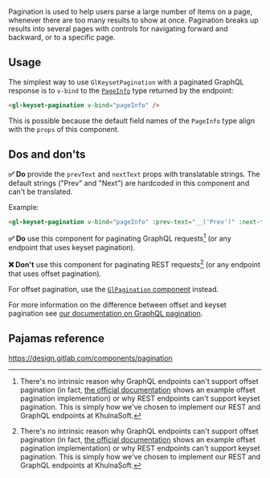 Pagination is used to help users parse a large number of items on a page,
whenever there are too many results to show at once. Pagination breaks up
results into several pages with controls for navigating forward and backward, or
to a specific page.

## Usage

The simplest way to use `GlKeysetPagination` with a paginated GraphQL response
is to `v-bind` to the
[`PageInfo`](https://docs.gitlab.com/ee/api/graphql/reference/#pageinfo) type
returned by the endpoint:

```html
<gl-keyset-pagination v-bind="pageInfo" />
```

This is possible because the default field names of the `PageInfo` type align
with the `props` of this component.

## Dos and don'ts

**✅ Do** provide the `prevText` and `nextText` props with translatable strings.
The default strings ("Prev" and "Next") are hardcoded in this component and
can't be translated.

Example:

```html
<gl-keyset-pagination v-bind="pageInfo" :prev-text="__('Prev')" :next-text="__('Next')" />
```

**✅ Do** use this component for paginating GraphQL requests[^1] (or any
endpoint that uses keyset pagination).

**❌ Don't** use this component for paginating REST requests[^1] (or any
endpoint that uses offset pagination).

For offset pagination, use the [`GlPagination`
component](/?path=/story/base-pagination--default) instead.

For more information on the difference between offset and keyset pagination see
[our documentation on GraphQL
pagination](https://docs.gitlab.com/ee/development/graphql_guide/pagination.html).

[^1]: There's no intrinsic reason why GraphQL endpoints can't support offset pagination (in fact, [the official documentation](https://graphql.org/learn/pagination/#pagination-and-edges) shows an example offset pagination implementation) or why REST endpoints can't support keyset pagination. This is simply how we've chosen to implement our REST and GraphQL endpoints at KhulnaSoft.

## Pajamas reference

<https://design.gitlab.com/components/pagination>
